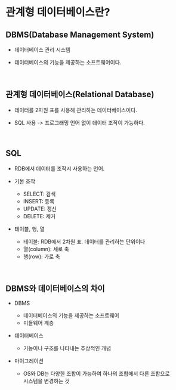 # 관계형 데이터베이스란?

## DBMS(Database Management System)

- 데이터베이스 관리 시스템

- 데이터베이스의 기능을 제공하는 소프트웨어이다.

<br>

## 관계형 데이터베이스(Relational Database)

- 데이터를 2차원 표를 사용해 관리하는 데이터베이스이다.

- SQL 사용 -> 프로그래밍 언어 없이 데이터 조작이 가능하다.

<br>

## SQL

- RDB에서 데이터를 조작시 사용하는 언어.

- 기본 조작

  - SELECT: 검색
  - INSERT: 등록
  - UPDATE: 갱신
  - DELETE: 제거

- 테이블, 행, 열

  - 테이블: RDB에서 2차원 표. 데이터를 관리하는 단위이다
  - 열(column): 세로 축
  - 행(row): 가로 축

<br>

## DBMS와 데이터베이스의 차이

- DBMS
  - 데이터베이스의 기능을 제공하는 소프트웨어
  - 미들웨어 계층
- 데이터베이스

  - 기능이나 구조를 나타내는 추상적인 개념

- 마이그레이션
  - OS와 DB는 다양한 조합이 가능하여 하나의 조합에서 다른 조합으로  
    시스템을 변경하는 것
